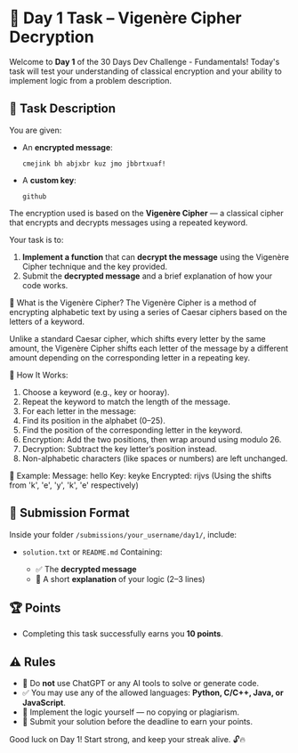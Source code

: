 # 🧩 Day 1 Task – Vigenère Cipher Decryption

Welcome to **Day 1** of the 30 Days Dev Challenge - Fundamentals!
Today's task will test your understanding of classical encryption and your ability to implement logic from a problem description.

## 📝 Task Description

You are given:

* An **encrypted message**:

  ```
  cmejink bh abjxbr kuz jmo jbbrtxuaf!
  ```

* A **custom key**:

  ```
  github
  ```

The encryption used is based on the **Vigenère Cipher** — a classical cipher that encrypts and decrypts messages using a repeated keyword.

Your task is to:

1. **Implement a function** that can **decrypt the message** using the Vigenère Cipher technique and the key provided.
2. Submit the **decrypted message** and a brief explanation of how your code works.

🔐 What is the Vigenère Cipher?
The Vigenère Cipher is a method of encrypting alphabetic text by using a series of Caesar ciphers based on the letters of a keyword.

Unlike a standard Caesar cipher, which shifts every letter by the same amount, the Vigenère Cipher shifts each letter of the message by a different amount depending on the corresponding letter in a repeating key.

🧠 How It Works:
1. Choose a keyword (e.g., key or hooray).
2. Repeat the keyword to match the length of the message.
3. For each letter in the message:
4. Find its position in the alphabet (0–25).
5. Find the position of the corresponding letter in the keyword.
6. Encryption: Add the two positions, then wrap around using modulo 26.
7. Decryption: Subtract the key letter’s position instead.
8. Non-alphabetic characters (like spaces or numbers) are left unchanged.

📘 Example:
Message: hello
Key: keyke
Encrypted: rijvs
(Using the shifts from 'k', 'e', 'y', 'k', 'e' respectively)

## 📂 Submission Format

Inside your folder `/submissions/your_username/day1/`, include:

* `solution.txt` or `README.md`
  Containing:

  * ✅ The **decrypted message**
  * 🧠 A short **explanation** of your logic (2–3 lines)


## 🏆 Points

* Completing this task successfully earns you **10 points**.

## ⚠️ Rules

* 🚫 Do **not** use ChatGPT or any AI tools to solve or generate code.
* ✅ You may use any of the allowed languages: **Python, C/C++, Java, or JavaScript**.
* 🧠 Implement the logic yourself — no copying or plagiarism.
* 📅 Submit your solution before the deadline to earn your points.

Good luck on Day 1!
Start strong, and keep your streak alive. 🔓🔥

